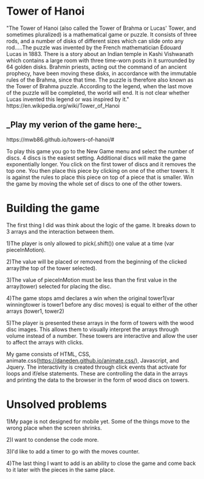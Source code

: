 <h1>Tower of Hanoi</h1>
"The Tower of Hanoi (also called the Tower of Brahma or Lucas' Tower, and sometimes pluralized) is a mathematical game or puzzle. It consists of three rods, and a number of disks of different sizes which can slide onto any rod.....The puzzle was invented by the French mathematician Édouard Lucas in 1883. There is a story about an Indian temple in Kashi Vishwanath which contains a large room with three time-worn posts in it surrounded by 64 golden disks. Brahmin priests, acting out the command of an ancient prophecy, have been moving these disks, in accordance with the immutable rules of the Brahma, since that time. The puzzle is therefore also known as the Tower of Brahma puzzle. According to the legend, when the last move of the puzzle will be completed, the world will end. It is not clear whether Lucas invented this legend or was inspired by it."
https://en.wikipedia.org/wiki/Tower_of_Hanoi
<br>
<h2>_Play my verion of the game here:_</h2> https://mwb86.github.io/towers-of-hanoi/#
<br>


To play this game you go to the New Game menu and select the number of discs. 4 discs is the easiest setting. Additional discs will make the game exponentially longer. You click on the first tower of discs and it removes the top one. You then place this piece by clicking on one of the other towers. It is against the rules to place this piece on top of a piece that is smaller. Win the game by moving the whole set of discs to one of the other towers.

<h1>Building the game</h1>

The first thing I did was think about the logic of the game. It breaks down to 3 arrays and the interaction between them.

1)The player is only allowed to pick(.shift()) one value at a time (var pieceInMotion).

2)The value will be placed or removed from the beginning of the clicked array(the top of the tower selected).

3)The value of pieceInMotion must be less than the first value in the array(tower) selected for placing the disc.

4)The game stops amd declares a win when the original tower1(var winningtower is tower1 before any disc moves) is equal to either of the other arrays (tower1, tower2)

5)The player is presented these arrays in the form of towers with the wood disc images. This allows them to visually interpret the arrays through volume instead of a number. These towers are interactive and allow the user to affect the arrays with clicks.

My game consists of HTML, CSS, animate.css(https://daneden.github.io/animate.css/), Javascript, and Jquery.
The interactivity is created through click events that activate for loops and if/else statements. These are controlling the data in the arrays and printing the data to the browser in the form of wood discs on towers.

<h1>Unsolved problems</h1>

1)My page is not designed for mobile yet. Some of the things move to the wrong place when the screen shrinks.

2)I want to condense the code more.

3)I'd like to add a timer to go with the moves counter.

4)The last thing I want to add is an ability to close the game and come back to it later with the pieces in the same place.
